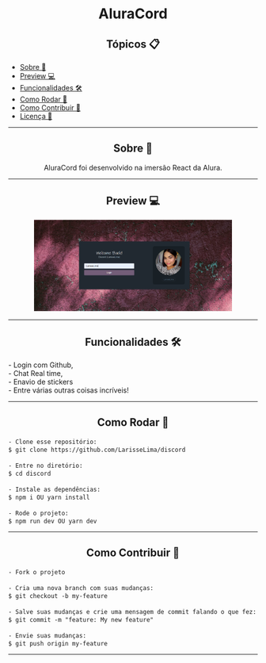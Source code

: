 <h1 align="center">AluraCord</h1>


<h2 align="center">Tópicos 📋</h2>

   <p>
   
   - [Sobre 📖](#sobre-)
   - [Preview 💻](#preview-)
   - [Funcionalidades 🛠️](#Funcionalidades-%EF%B8%8F)
   - [Como Rodar 🤔](#como-usar-)
   - [Como Contribuir 💪](#como-contribuir-)
   - [Licença 📝](#licença-)

   </p>

---

<h2 align="center">Sobre 📖</h2>
   
<p align="center">
   AluraCord foi desenvolvido na imersão React da Alura.
</p>

---

<h2 align="center">Preview 💻</h2>

   <p align="center">
      <img src="assets/images/demo.png" width="400" alt="Demo">
   </p>

---

<h2 align="center">Funcionalidades 🛠️</h2>

   <p>   
    - Login com Github,<br>
    - Chat Real time,<br>
    - Enavio de stickers<br>
- Entre várias outras coisas incríveis!
   </p>

---

<h2 align="center">Como Rodar 🤔</h2>

   ```
   - Clone esse repositório:
   $ git clone https://github.com/LarisseLima/discord 

   - Entre no diretório:
   $ cd discord

   - Instale as dependências:
   $ npm i OU yarn install

   - Rode o projeto: 
   $ npm run dev OU yarn dev
   ```

---

<h2 align="center">Como Contribuir 💪</h2>

   ```
   - Fork o projeto 

   - Cria uma nova branch com suas mudanças:
   $ git checkout -b my-feature

   - Salve suas mudanças e crie uma mensagem de commit falando o que fez:
   $ git commit -m "feature: My new feature"

   - Envie suas mudanças:
   $ git push origin my-feature
   ```

---
